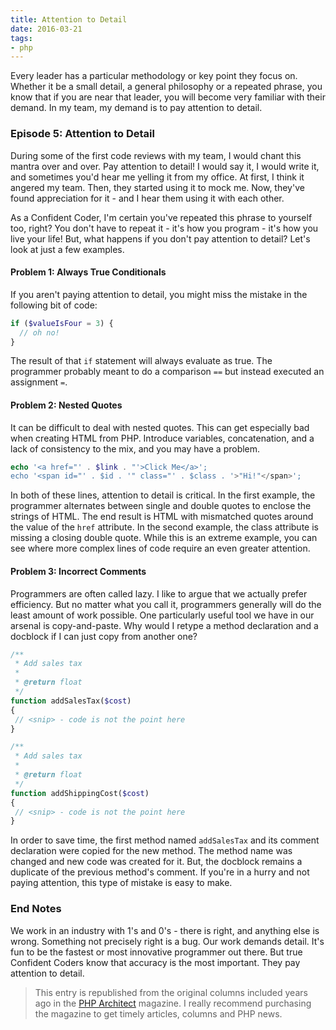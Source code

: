 ```yaml
---
title: Attention to Detail
date: 2016-03-21
tags:
- php
---
```

Every leader has a particular methodology or key point they focus on.  Whether it be a small detail, a general philosophy or a repeated phrase, you know that if you are near that leader, you will become very familiar with their demand.  In my team, my demand is to pay attention to detail.

<!--more-->

### Episode 5: Attention to Detail

During some of the first code reviews with my team, I would chant this mantra over and over.  Pay attention to detail!  I would say it, I would write it, and sometimes you'd hear me yelling it from my office.  At first, I think it angered my team.  Then, they started using it to mock me.  Now, they've found appreciation for it - and I hear them using it with each other.

As a Confident Coder, I'm certain you've repeated this phrase to yourself too, right?  You don't have to repeat it - it's how you program - it's how you live your life!  But, what happens if you don't pay attention to detail?  Let's look at just a few examples.

#### Problem 1: Always True Conditionals

If you aren't paying attention to detail, you might miss the mistake in the following bit of code:

```php
if ($valueIsFour = 3) {
  // oh no!
}
```

The result of that `if` statement will always evaluate as true.  The programmer probably meant to do a comparison `==` but instead executed an assignment `=`.  

#### Problem 2: Nested Quotes

It can be difficult to deal with nested quotes.  This can get especially bad when creating HTML from PHP.  Introduce variables, concatenation, and a lack of consistency to the mix, and you may have a problem.

```php
echo '<a href="' . $link . "'>Click Me</a>';
echo '<span id="' . $id . '" class="' . $class . '>"Hi!"</span>';
```

In both of these lines, attention to detail is critical.  In the first example, the programmer alternates between single and double quotes to enclose the strings of HTML.  The end result is HTML with mismatched quotes around the value of the `href` attribute.  In the second example, the class attribute is missing a closing double quote.  While this is an extreme example, you can see where more complex lines of code require an even greater attention.

#### Problem 3: Incorrect Comments

Programmers are often called lazy.  I like to argue that we actually prefer efficiency.  But no matter what you call it, programmers generally will do the least amount of work possible.  One particularly useful tool we have in our arsenal is copy-and-paste.  Why would I retype a method declaration and a docblock if I can just copy from another one?

```php
/**
 * Add sales tax
 *
 * @return float
 */
function addSalesTax($cost)
{
 // <snip> - code is not the point here
}

/**
 * Add sales tax
 *
 * @return float
 */
function addShippingCost($cost)
{
 // <snip> - code is not the point here
}
```

In order to save time, the first method named `addSalesTax` and its comment declaration were copied for the new method.  The method name was changed and new code was created for it.  But, the docblock remains a duplicate of the previous method's comment.  If you're in a hurry and not paying attention, this type of mistake is easy to make.

### End Notes

We work in an industry with 1's and 0's - there is right, and anything else is wrong.  Something not precisely right is a bug.  Our work demands detail.  It's fun to be the fastest or most innovative programmer out there.  But true Confident Coders know that accuracy is the most important.  They pay attention to detail.

> This entry is republished from the original columns included years ago in the [PHP Architect](http://phparch.com) magazine.  I really recommend purchasing the magazine to get timely articles, columns and PHP news.
